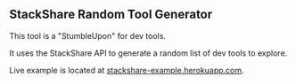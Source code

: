 ## StackShare Random Tool Generator

This tool is a "StumbleUpon" for dev tools.

It uses the StackShare API to generate a random list of dev tools to explore.

Live example is located at [stackshare-example.herokuapp.com](http://stackshare-example.herokuapp.com).




